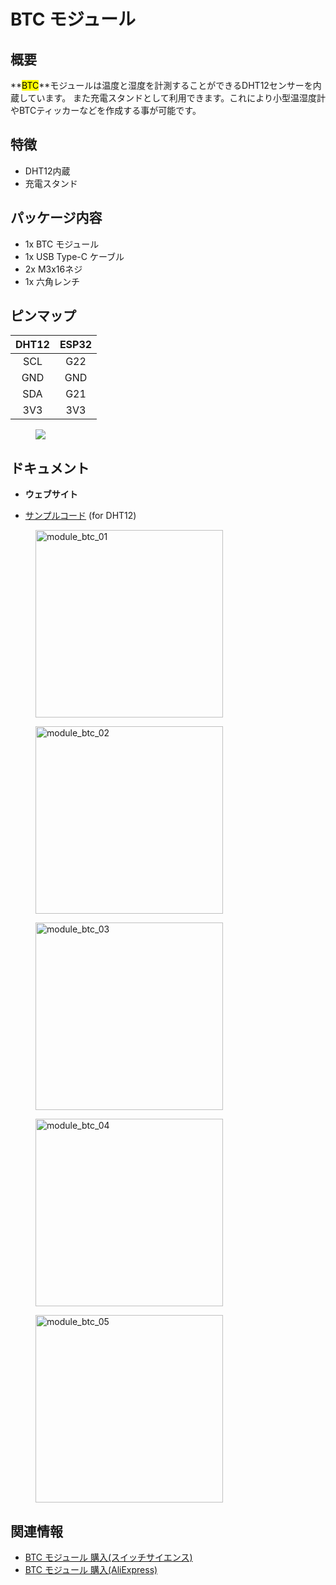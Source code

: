 # BTC モジュール



## 概要

**<mark>BTC</mark>**モジュールは温度と湿度を計測することができるDHT12センサーを内蔵しています。
また充電スタンドとして利用できます。これにより小型温湿度計やBTCティッカーなどを作成する事が可能です。

## 特徴

- DHT12内蔵
- 充電スタンド

## パッケージ内容

- 1x BTC モジュール
- 1x USB Type-C ケーブル
- 2x M3x16ネジ
- 1x 六角レンチ

## ピンマップ

| DHT12        | ESP32      |
| :----------:  |:------------:|
| SCL          | G22 |
| GND          | GND |
| SDA          | G21 |
| 3V3          | 3V3 |

<figure>
    <img src="assets/img/product_pics/modules/module_btc_dht12_pinmap.png">
</figure>

## ドキュメント

- **ウェブサイト**

- [サンプルコード](https://github.com/m5stack/M5Stack/tree/master/examples/Modules/DHT12) (for DHT12)

<figure>
  <img src="assets/img/product_pics/modules/module_btc_01.png" alt="module_btc_01" width="300px" height="300px">
</figure>
<figure>
  <img src="assets/img/product_pics/modules/module_btc_02.png" alt="module_btc_02" width="300px" height="300px">
</figure>
<figure>
  <img src="assets/img/product_pics/modules/module_btc_03.png" alt="module_btc_03" width="300px" height="300px">
</figure>
<figure>
  <img src="assets/img/product_pics/modules/module_btc_04.png" alt="module_btc_04" width="300px" height="300px">
</figure>
<figure>
  <img src="assets/img/product_pics/modules/module_btc_05.png" alt="module_btc_05" width="300px" height="300px">
</figure>

## 関連情報

- [BTC モジュール 購入(スイッチサイエンス)](https://www.switch-science.com/catalog/3993/)
- [BTC モジュール 購入(AliExpress)](https://www.aliexpress.com/store/product/M5Stack-btc-DHT12-ESP32-micropython-bitcoin/3226069_32852302770.html)